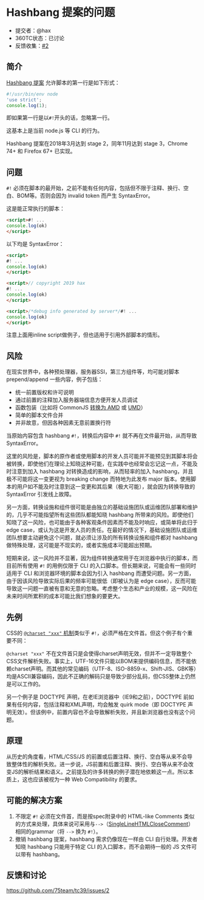 # Hashbang 提案的问题

- 提交者：@hax
- 360TC状态：已讨论
- 反馈收集：[#2](https://github.com/75team/tc39/issues/2)

## 简介

[Hashbang 提案](https://github.com/tc39/proposal-hashbang) 允许脚本的第一行是如下形式：

```js
#!/usr/bin/env node
'use strict';
console.log(1);
```

即如果第一行是以`#!`开头的话，忽略第一行。

这基本上是当前 node.js 等 CLI 的行为。

Hashbang 提案在2018年3月达到 stage 2，同年11月达到 stage 3，Chrome 74+ 和 Firefox 67+ 已实现。

## 问题

`#!` 必须在脚本的最开始，之前不能有任何内容，包括但不限于注释、换行、空白、BOM等。否则会因为 invalid token 而产生 SyntaxError。

这是能正常执行的脚本：
```html
<script>#! ...
console.log(ok)
</script>
```

以下均是 SyntaxError：
```html
<script>
#! ...
console.log(ok)
</script>

<script>// copyright 2019 hax
#! ...
console.log(ok)
</script>

<script>/*debug info generated by server*/#! ...
console.log(ok)
</script>
```

注意上面用inline script做例子，但也适用于引用外部脚本的情形。

## 风险

在现实世界中，各种预处理器，服务器SSI，第三方组件等，均可能对脚本 prepend/append 一些内容，例子包括：

- 统一前置版权和许可说明
- 通过前置的注释加入服务器端信息方便开发人员调试
- 函数包装（比如将 CommonJS [转换为 AMD](https://github.com/domenic/amd-wrap) 或 [UMD](https://github.com/umdjs/umd)）
- 简单的脚本文件合并
- 并非故意，但因各种因素无意前置换行符

当原始内容包含 hashbang `#!`，转换后内容中 `#!` 就不再在文件最开始，从而导致 SyntaxError。

这里的风险是，脚本的原作者或使用脚本的开发人员可能并不能预见到其脚本将会被转换，即使他们在理论上知晓这种可能，在实践中也经常会忘记这一点，不能及时注意到加入 hashbang 对转换造成的影响，从而轻率的加入 hashbang，并且极不可能将这一变更视为 breaking change 而特地为此发布 major 版本。使用脚本的用户如不能及时注意到这一变更和其后果（极大可能），就会因为转换导致的 SyntaxError 引发线上故障。

另一方面，转换设施和组件很可能是由独立的基础设施团队或运维团队部署和维护的，几乎不可能指望所有这些团队都能知晓 hashbang 所带来的风险。即使他们知晓了这一风险，也可能由于各种客观条件因素而不能及时响应，或简单将此归于 edge case，或认为这是开发人员的责任。在最好的情况下，基础设施团队或运维团队想要主动避免这个问题，就必须让涉及的所有转换设施和组件都对 hashbang 做特殊处理，这可能是不现实的，或者实施成本可能超出预期。

短期来说，这一风险并不显著，因为组件转换通常用于在浏览器中执行的脚本，而目前所有使用 `#!` 的用例仅限于 CLI 的入口脚本。但长期来说，可能会有一些同时适用于 CLI 和浏览器环境的脚本会因为引入 hashbang 而遭受问题。另一方面，由于因该风险导致实际后果的频率可能很低（即被认为是 edge case），反而可能导致这一问题一直被有意和无意的忽略。考虑整个生态和产业的规模，这一风险在未来时间所累积的成本可能比我们想象的要更大。

## 先例

CSS的 [`@charset "xxx"` 机制](https://drafts.csswg.org/css-syntax/#determine-the-fallback-encoding)类似于 `#!`，必须严格在文件首。但这个例子有个重要不同：

`@charset "xxx"` 不在文件首只是会使得charset声明无效，但并不一定导致整个CSS文件解析失败。事实上，UTF-16文件只能以BOM来提供编码信息，而不能依赖charset声明。而其他的常见编码（UTF-8、ISO-8859-x、Shift-JIS、GBK等）均是ASCII兼容编码，因此不正确的解码只是导致少部分乱码，但CSS整体上仍然是可以工作的。

另一个例子是 DOCTYPE 声明，在老IE浏览器中（IE9和之前），DOCTYPE 前如果有任何内容，包括注释和XML声明，均会触发 quirk mode（即 DOCTYPE 声明无效）。但该例中，前置内容也不会导致解析失败，并且新浏览器也没有这个问题。

## 原理

从历史的角度看，HTML/CSS/JS 的前置或后置注释、换行、空白等从来不会导致整体性的解析失败。进一步说，JS前置和后置注释、换行、空白等从来不会改变JS的解析结果和语义。之前提及的许多转换的例子潜在地依赖这一点。所以本质上，这也应该被视为一种 Web Compatibility 的要求。

## 可能的解决方案

1. 不限定 `#!` 必须在文件首，而是按spec附录中的 HTML-like Comments 类似的方式来处理，具体来说可采用与`-->`（[SingleLineHTMLCloseComment](https://tc39.es/ecma262/#prod-annexB-SingleLineHTMLCloseComment)）相同的grammar（将 `-->` 换为 `#!`）。
1. 撤销 hashbang 提案，hashbang 需求仍像现在一样由 CLI 自行处理。开发者知晓 hashbang 只能用于特定 CLI 的入口脚本，而不会期待一般的 JS 文件可以带有 hashbang。

## 反馈和讨论

https://github.com/75team/tc39/issues/2
